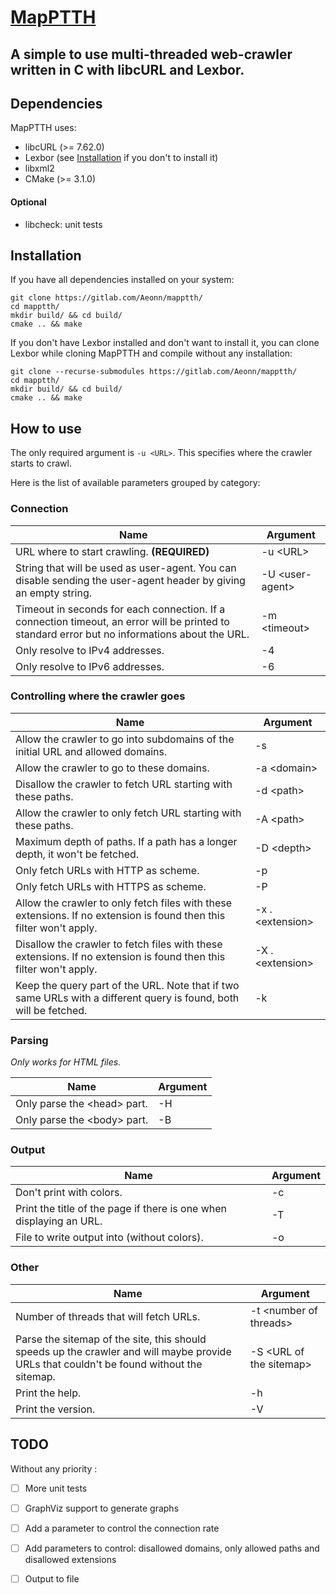 [MapPTTH](https://gitlab.com/Aeonn/mapptth/ "MapPTTH gitlab")
====

A simple to use multi-threaded web-crawler written in C with libcURL and Lexbor.
---

## Dependencies

MapPTTH uses:

- libcURL (>= 7.62.0)
- Lexbor (see [Installation](#installation) if you don't to install it)
- libxml2
- CMake (>= 3.1.0)

#### Optional

- libcheck: unit tests

## Installation

If you have all dependencies installed on your system:

```
git clone https://gitlab.com/Aeonn/mapptth/
cd mapptth/
mkdir build/ && cd build/
cmake .. && make
```

If you don't have Lexbor installed and don't want to install it, you can clone Lexbor while cloning MapPTTH and compile without any installation:

```
git clone --recurse-submodules https://gitlab.com/Aeonn/mapptth/
cd mapptth/
mkdir build/ && cd build/
cmake .. && make
```

## How to use

The only required argument is ```-u <URL>```. This specifies where the crawler starts to crawl.

Here is the list of available parameters grouped by category:

### Connection

| Name | Argument |
| --- | --- |
| URL where to start crawling. __(REQUIRED)__ | -u \<URL> |
| String that will be used as user-agent. You can disable sending the user-agent header by giving an empty string. | -U \<user-agent> |
| Timeout in seconds for each connection. If a connection timeout, an error will be printed to standard error but no informations about the URL. | -m \<timeout> |
| Only resolve to IPv4 addresses. | -4 |
| Only resolve to IPv6 addresses. | -6 |


### Controlling where the crawler goes

| Name | Argument |
| --- | --- |
| Allow the crawler to go into subdomains of the initial URL and allowed domains. | -s |
| Allow the crawler to go to these domains. | -a \<domain> |
| Disallow the crawler to fetch URL starting with these paths. | -d \<path> |
| Allow the crawler to only fetch URL starting with these paths. | -A \<path> |
| Maximum depth of paths. If a path has a longer depth, it won't be fetched. | -D \<depth> |
| Only fetch URLs with HTTP as scheme. | -p |
| Only fetch URLs with HTTPS as scheme. | -P |
| Allow the crawler to only fetch files with these extensions. If no extension is found then this filter won't apply. | -x .\<extension> |
| Disallow the crawler to fetch files with these extensions. If no extension is found then this filter won't apply. | -X .\<extension> |
| Keep the query part of the URL. Note that if two same URLs with a different query is found, both will be fetched. | -k |


### Parsing

_Only works for HTML files._

| Name | Argument |
| --- | --- |
| Only parse the \<head> part. | -H |
| Only parse the \<body> part. | -B |


### Output

| Name | Argument |
| --- | --- |
| Don't print with colors. | -c |
| Print the title of the page if there is one when displaying an URL. | -T |
| File to write output into (without colors). | -o <file name> |


### Other

| Name | Argument |
| --- | --- |
| Number of threads that will fetch URLs. | -t \<number of threads> |
| Parse the sitemap of the site, this should speeds up the crawler and will maybe provide URLs that couldn't be found without the sitemap. | -S \<URL of the sitemap> |
| Print the help. | -h |
| Print the version. | -V |


## TODO

Without any priority :

- [ ] More unit tests

- [ ] GraphViz support to generate graphs

- [ ] Add a parameter to control the connection rate

- [ ] Add parameters to control: disallowed domains, only allowed paths and disallowed extensions

- [ ] Output to file
